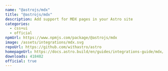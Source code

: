 ```yaml
---
name: "@astrojs/mdx"
title: "@astrojs/mdx"
description: Add support for MDX pages in your Astro site
categories:
  - css+ui
  - official
npmUrl: https://www.npmjs.com/package/@astrojs/mdx
image: /assets/integrations/mdx.svg
repoUrl: https://github.com/withastro/astro
homepageUrl: https://docs.astro.build/en/guides/integrations-guide/mdx/
downloads: 418482
official: true
---
```

